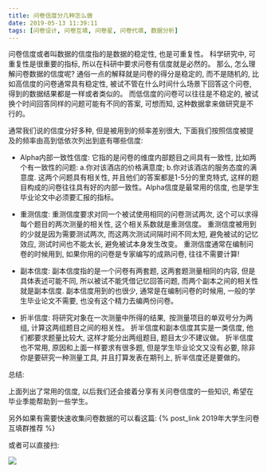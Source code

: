 ```yaml
---
title: 问卷信度分几种怎么做
date: 2019-05-13 11:39:11
tags: [问卷设计, 问卷互填, 问卷星, 问卷代填, 数据分析]
---
```


问卷信度或者叫数据的信度指的是数据的稳定性, 也是可重复性。 
科学研究中, 可重复性是很重要的指标, 所以在科研中要求问卷有信度就是必然的。
那么, 怎么理解问卷数据的信度呢? 通俗一点的解释就是问卷的得分是稳定的, 而不是随机的,
比如高信度的问卷通常具有稳定性, 被试不管在什么时间什么场景下回答这个问卷, 得到的数据结果都是一样或者类似的。
而低信度的问卷可以往往是不稳定的, 被试换个时间回答同样的问题可能有不同的答案, 可想而知, 这种数据拿来做研究是不行的。

<!-- more -->

通常我们说的信度分好多种, 但是被用到的频率差别很大, 下面我们按照信度被提及的频率由高到低依次列出到底有哪些信度:

- Alpha内部一致性信度: 它指的是问卷的维度内部题目之间具有一致性, 比如两个有一致性的问题: a.你对该酒店的价格满意度; b.你对该酒店的服务态度的满意度.
这两个问题具有相关性, 并且他们的答案都是1-5分的里克特式, 这样的题目构成的问卷往往具有好的内部一致性。Alpha信度是最常用的信度, 也是学生毕业论文中必须要汇报的指标。

- 重测信度: 重测信度要求对同一个被试使用相同的问卷测试两次, 这个可以求得每个题目的两次测量的相关性, 这个相关系数就是重测信度。 重测信度被用到的少就是因为需要测试两次, 
而这两次测试间隔时间不同太短, 避免被试的记忆效应, 测试时间也不能太长, 避免被试本身发生改变。 重测信度通常在编制问卷的时候用到, 如果你用的问卷是专家编写的成熟问卷, 往往不需要计算!

- 副本信度: 副本信度指的是一个问卷有两套题, 这两套题测量相同的内容, 但是具体表述可能不同, 所以被试不能凭借记忆回答问题, 而两个副本之间的相关性就是副本信度. 副本信度用到的也很少, 
通常是在编制问卷的时候用, 一般的学生毕业论文不需要, 也没有这个精力去编两份问卷。

- 折半信度: 将研究对象在一次测量中所得的结果, 按测量项目的单双号分为两组, 计算这两组题目之间的相关性。 折半信度和副本信度其实是一类信度, 他们都要求题量比较大, 这样才能分出两组题目, 题目太少不建议做。 折半信度也不常用, 原因和上面一样要求有很多题, 但是学生毕业论文又没有必要, 除非你是要研究一种测量工具, 并且打算发表在期刊上, 折半信度还是要做的。

总结: 

上面列出了常用的信度, 以后我们还会接着分享有关问卷信度的一些知识, 希望在毕业季能帮助到一些学生。

另外如果有需要快速收集问卷数据的可以看这篇:  {% post_link 2019年大学生问卷互填群推荐 %}

或者可以直接扫:

<img src="论文问卷互填.png">
